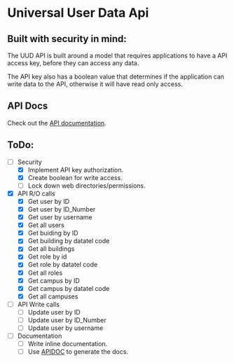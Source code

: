# Universal User Data Api

## Built with security in mind:

The UUD API is built around a model that requires applications to have a API access key, before they can access any data.

The API key also has a boolean value that determines if the application can write data to the API, otherwise it will have read only access.

## API Docs

Check out the [API documentation](https://databridge.sage.edu/docs/).

## ToDo:

- [ ] Security
  - [X] Implement API key authorization.
  - [X] Create boolean for write access.
  - [ ] Lock down web directories/permissions.
- [X] API R/O calls
  - [X] Get user by ID
  - [X] Get user by ID_Number
  - [X] Get user by username
  - [X] Get all users
  - [X] Get buiding by ID
  - [X] Get building by datatel code
  - [X] Get all buildings
  - [X] Get role by id
  - [X] Get role by datatel code
  - [X] Get all roles
  - [X] Get campus by ID
  - [X] Get campus by datatel code
  - [X] Get all campuses
- [ ] API Write calls
  - [ ] Update user by ID
  - [ ] Update user by ID_Number
  - [ ] Update user by username
- [ ] Documentation
  - [ ] Write inline documentation.
  - [ ] Use [APIDOC](http://apidocjs.com/) to generate the docs.